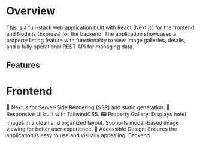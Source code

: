 # Overview #
This is a full-stack web application built with React (Next.js) for the frontend and Node.js (Express) for the backend. The application showcases a property listing feature with functionality to view image galleries, details, and a fully operational REST API for managing data.

## Features ##
# Frontend
🚀 Next.js for Server-Side Rendering (SSR) and static generation.
📱 Responsive UI built with TailwindCSS.
🖼️ Property Gallery:
Displays hotel images in a clean and organized layout.
Supports modal-based image viewing for better user experience.
🎨 Accessible Design: Ensures the application is easy to use and visually appealing.
Backend
